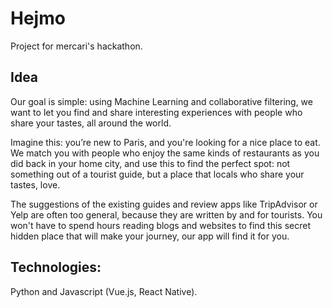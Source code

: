 # Hejmo

Project for mercari's hackathon.

## Idea

Our goal is simple: using Machine Learning and collaborative filtering, we want to let you find and share interesting experiences with people who share your tastes, all around the world.

Imagine this: you’re new to Paris, and you're looking for a nice place to eat. We match you with people who enjoy the same kinds of restaurants as you did back in your home city, and use this to find the perfect spot: not something out of a tourist guide, but a place that locals who share your tastes, love.

The suggestions of the existing guides and review apps like TripAdvisor or Yelp are often too general, because they are written by and for tourists. You won't have to spend hours reading blogs and websites to find this secret hidden place that will make your journey, our app will find it for you. 


## Technologies:

Python and Javascript (Vue.js, React Native).

